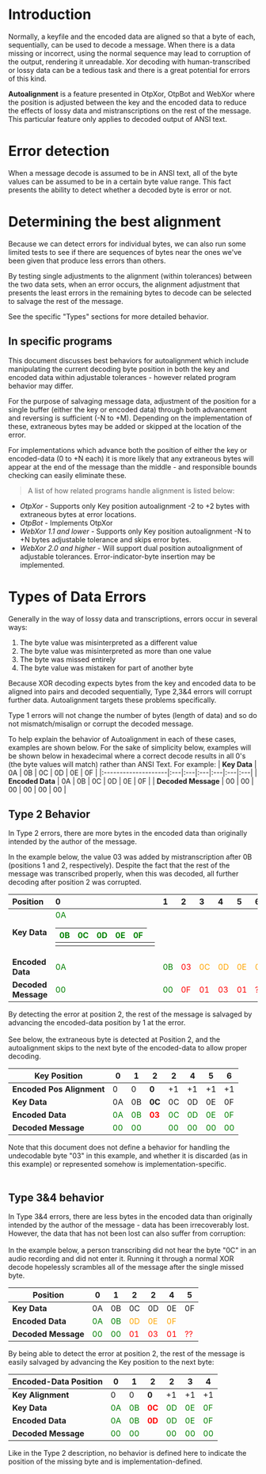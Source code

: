 # Introduction #
Normally, a keyfile and the encoded data are aligned so that a byte of each, sequentially, can be used to decode a message.  When there is a data missing or incorrect, using the normal sequence may lead to corruption of the output, rendering it unreadable.  Xor decoding with human-transcribed or lossy data can be a tedious task and there is a great potential for errors of this kind.

**Autoalignment** is a feature presented in OtpXor, OtpBot and WebXor where the position is adjusted between the key and the encoded data to reduce the effects of lossy data and mistranscriptions on the rest of the message.  This particular feature only applies to decoded output of ANSI text.



# Error detection #
When a message decode is assumed to be in ANSI text, all of the byte values can be assumed to be in a certain byte value range.  This fact presents the ability to detect whether a decoded byte is error or not.

# Determining the best alignment #
Because we can detect errors for individual bytes, we can also run some limited tests to see if there are sequences of bytes near the ones we've been given that produce less errors than others.

By testing single adjustments to the alignment (within tolerances) between the two data sets, when an error occurs, the alignment adjustment that presents the least errors in the remaining bytes to decode can be selected to salvage the rest of the message.

See the specific "Types" sections for more detailed behavior.

## In specific programs ##
This document discusses best behaviors for autoalignment which include manipulating the current decoding byte position in both the key and encoded data within adjustable tolerances - however related program behavior may differ.

For the purpose of salvaging message data, adjustment of the position for a single buffer (either the key or encoded data) through both advancement and reversing is sufficient (-N to +M). Depending on the implementation of these, extraneous bytes may be added or skipped at the location of the error.

For implementations which advance both the position of either the key or encoded-data (0 to +N each) it is more likely that any extraneous bytes will appear at the end of the message than the middle - and responsible bounds checking can easily eliminate these.

> A list of how related programs handle alignment is listed below:
  * _OtpXor_ - Supports only Key position autoalignment -2 to +2 bytes with extraneous bytes at error locations.
  * _OtpBot_ - Implements OtpXor
  * _WebXor 1.1 and lower_ - Supports only Key position autoalignment -N to +N bytes adjustable tolerance and skips error bytes.
  * _WebXor 2.0 and higher_ - Will support dual position autoalignment of adjustable tolerances.  Error-indicator-byte insertion may be implemented.



# Types of Data Errors #
Generally in the way of lossy data and transcriptions, errors occur in several ways:
  1. The byte value was misinterpreted as a different value
  1. The byte value was misinterpreted as more than one value
  1. The byte was missed entirely
  1. The byte value was mistaken for part of another byte

Because XOR decoding expects bytes from the key and encoded data to be aligned into pairs and decoded sequentially, Type 2,3&4 errors will corrupt further data.  Autoalignment targets these problems specifically.

Type 1 errors will not change the number of bytes (length of data) and so do not mismatch/misalign or corrupt the decoded message.

To help explain the behavior of Autoalignment in each of these cases, examples are shown below.
For the sake of simplicity below, examples will be shown below in hexadecimal where a correct decode results in all 0's (the byte values will match) rather than ANSI Text.  For example:
| **Key Data**        | 0A | 0B | 0C | 0D | 0E | 0F |
|:--------------------|:---|:---|:---|:---|:---|:---|
| **Encoded Data**    | 0A | 0B | 0C | 0D | 0E | 0F |
| **Decoded Message** | 00 | 00 | 00 | 00 | 00 | 00 |

## Type 2 Behavior ##
In Type 2 errors, there are more bytes in the encoded data than originally intended by the author of the message.

In the example below, the value 03 was added by mistranscription after 0B (positions 1 and 2, respectively). Despite the fact that the rest of the message was transcribed properly, when this was decoded, all further decoding after position 2 was corrupted.

| Position | 0 | 1 | 2 | 3 | 4 | 5 | 6 |
|:---------|:--|:--|:--|:--|:--|:--|:--|
| **Key Data**        | <font color='green'>0A <table><thead><th> <font color='green'>0B </th><th> <font color='green'>0C </th><th> <font color='green'>0D </th><th> <font color='green'>0E </th><th> <font color='green'>0F </th></thead><tbody>
<tr><td> <b>Encoded Data</b>    </td><td> <font color='green'>0A </td><td> <font color='green'>0B </td><td> <font color='red'>03 </td><td> <font color='orange'>0C </td><td> <font color='orange'>0D </td><td> <font color='orange'>0E </td><td> <font color='orange'>0F </td></tr>
<tr><td> <b>Decoded Message</b> </td><td> <font color='green'>00 </td><td> <font color='green'>00 </td><td> <font color='red'>0F </td><td> <font color='red'>01 </td><td> <font color='red'>03 </td><td> <font color='red'>01 </td><td> <font color='red'>?? </td></tr></tbody></table>

By detecting the error at position 2, the rest of the message is salvaged by advancing the encoded-data position by 1 at the error.<br>
<br>
See below, the extraneous byte is detected at Position 2, and the autoalignment skips to the next byte of the encoded-data to allow proper decoding.<br>
<table><thead><th> <b>Key Position</b>          </th><th>  0 </th><th>  1 </th><th>  <b>2</b> </th><th>  2 </th><th>  4 </th><th>  5 </th><th>  6 </th></thead><tbody>
<tr><td> <b>Encoded Pos Alignment</b> </td><td>  0 </td><td>  0 </td><td>  <b>0</b> </td><td> +1 </td><td> +1 </td><td> +1 </td><td> +1 </td></tr>
<tr><td> <b>Key Data</b>              </td><td> 0A </td><td> 0B </td><td> <b>0C</b> </td><td> 0C </td><td> 0D </td><td> 0E </td><td> 0F </td></tr>
<tr><td> <b>Encoded Data</b>          </td><td> <font color='green'>0A </td><td> <font color='green'>0B </td><td> <font color='red'><b>03</b> </td><td> <font color='green'>0C </td><td> <font color='green'>0D </td><td> <font color='green'>0E </td><td> <font color='green'>0F </td></tr>
<tr><td> <b>Decoded Message</b>       </td><td> <font color='green'>00 </td><td> <font color='green'>00 </td><td>           </td><td> <font color='green'>00 </td><td> <font color='green'>00 </td><td> <font color='green'>00 </td><td> <font color='green'>00 </td></tr></tbody></table>

Note that this document does not define a behavior for handling the undecodable byte "03" in this example, and whether it is discarded (as in this example) or represented somehow is implementation-specific.<br>
<br>
<h2>Type 3&4 behavior</h2>
In Type 3&4 errors, there are less bytes in the encoded data than originally intended by the author of the message - data has been irrecoverably lost. However, the data that has not been lost can also suffer from corruption:<br>
<br>
In the example below, a person transcribing did not hear the byte "0C" in an audio recording and did not enter it. Running it through a normal XOR decode hopelessly scrambles all of the message after the single missed byte.<br>
<table><thead><th> <b>Position</b>        </th><th>  0 </th><th>  1 </th><th>  2 </th><th>  2 </th><th>  4 </th><th>  5 </th></thead><tbody>
<tr><td> <b>Key Data</b>        </td><td> 0A </td><td> 0B </td><td> 0C </td><td> 0D </td><td> 0E </td><td> 0F </td></tr>
<tr><td> <b>Encoded Data</b>    </td><td> <font color='green'>0A </td><td> <font color='green'>0B </td><td> <font color='orange'>0D </td><td> <font color='orange'>0E </td><td> <font color='orange'>0F </td></tr>
<tr><td> <b>Decoded Message</b> </td><td> <font color='green'>00 </td><td> <font color='green'>00 </td><td> <font color='red'>01 </td><td> <font color='red'>03 </td><td> <font color='red'>01 </td><td> <font color='red'>?? </td></tr></tbody></table>

By being able to detect the error at position 2, the rest of the message is easily salvaged by advancing the Key position to the next byte:<br>
<table><thead><th> <b>Encoded-Data Position</b> </th><th>  0 </th><th>  1 </th><th>  <b>2</b> </th><th>  2 </th><th>  3 </th><th>  4 </th></thead><tbody>
<tr><td> <b>Key Alignment</b>         </td><td>  0 </td><td>  0 </td><td>  <b>0</b> </td><td> +1 </td><td> +1 </td><td> +1 </td></tr>
<tr><td> <b>Key Data</b>              </td><td> <font color='green'>0A </td><td> <font color='green'>0B </td><td> <font color='red'><b>0C</b> </td><td> <font color='green'>0D </td><td> <font color='green'>0E </td><td> <font color='green'>0F </td></tr>
<tr><td> <b>Encoded Data</b>          </td><td> <font color='green'>0A </td><td> <font color='green'>0B </td><td> <font color='red'><b>0D</b> </td><td> <font color='green'>0D </td><td> <font color='green'>0E </td><td> <font color='green'>0F </td></tr>
<tr><td> <b>Decoded Message</b>       </td><td> <font color='green'>00 </td><td> <font color='green'>00 </td><td>           </td><td> <font color='green'>00 </td><td> <font color='green'>00 </td><td> <font color='green'>00 </td></tr></tbody></table>

Like in the Type 2 description, no behavior is defined here to indicate the position of the missing byte and is implementation-defined.